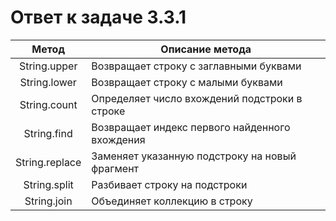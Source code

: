 # Ответ к задаче 3.3.1

| Метод          | Описание метода                                |
|:--------------:|------------------------------------------------|
| String.upper   | Возвращает строку с заглавными буквами         |
| String.lower   | Возвращает строку с малыми буквами             |
| String.count   | Определяет число вхождений подстроки в строке  |
| String.find    | Возвращает индекс первого найденного вхождения |
| String.replace | Заменяет указанную подстроку на новый фрагмент |
| String.split   | Разбивает строку на подстроки                  |
| String.join    | Объединяет коллекцию в строку                  |
